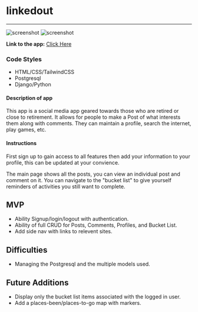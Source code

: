 # linkedout

----------------

![screenshot](![screenshot-profile-page-p4](https://user-images.githubusercontent.com/90342641/180319917-ec5a7649-485a-46a3-8446-6400f92f3118.png))
![screenshot](![screenshot-main-page-p4](https://user-images.githubusercontent.com/90342641/180319958-af973194-8d34-443e-a6e4-e98410bf81e1.png))


**Link to the app:** [Click Here](https://linked-out-p4.herokuapp.com/)

### Code Styles
- HTML/CSS/TailwindCSS
- Postgresql
- Django/Python


#### Description of app
This app is a social media app geared towards those who are retired or close to retirement.  It allows for people to make a Post of what interests them along with comments.  They can maintain a profile, search the internet, play games, etc.


#### Instructions
First sign up to gain access to all features then add your information to your profile, this can be updated at your convience.

The main page shows all the posts,  you can view an individual post and comment on it.  You can navigate to the "bucket list" to give yourself reminders of activities you still want to complete.


## MVP
- Ability Signup/login/logout with authentication.
- Ability of full CRUD for Posts, Comments, Profiles, and Bucket List.
- Add side nav with links to relevent sites.

## Difficulties
- Managing the Postgresql and the multiple models used.

## Future Additions
- Display only the bucket list items associated with the logged in user.
- Add a places-been/places-to-go map with markers.
